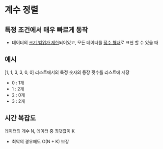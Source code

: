 # 계수 정렬

## 특정 조건에서 매우 빠르게 동작

- 데이터의 <u>크기 범위가 제한</u>되어있고, 모든 데이터를 <u>정수 형태</u>로 표현 할 수 있을 때

## 예시

[1, 1, 3, 3, 0, 0]
리스트에서의 특정 숫자의 등장 횟수를 리스트에 저장

- 0 : 1개
- 1 : 2개
- 2 : 0개
- 3 : 2개

## 시간 복잡도

데이터의 개수 N, 데이터 중 최댓값이 K

- 최악의 경우에도 O(N + K) 보장
